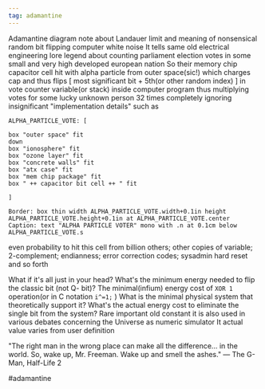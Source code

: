 ```yaml
---
tag: adamantine
---
```

Adamantine diagram note about Landauer limit and meaning of nonsensical random bit flipping 
computer white noise It tells same old electrical engineering lore legend about counting 
parliament election votes in some small and very high developed european nation
So their memory chip capacitor cell hit with alpha particle from outer space(sic!) which charges 
cap and thus flips [ most significant bit + 5th(or other random index) ] in vote counter variable(or 
stack) inside computer program thus multiplying votes for some lucky unknown person 32 times
completely ignoring insignificant "implementation details" such as
```pikchr
ALPHA_PARTICLE_VOTE: [

box "outer space" fit
down
box "ionosphere" fit
box "ozone layer" fit
box "concrete walls" fit
box "atx case" fit
box "mem chip package" fit
box " ++ capacitor bit cell ++ " fit

]

Border: box thin width ALPHA_PARTICLE_VOTE.width+0.1in height ALPHA_PARTICLE_VOTE.height+0.1in at ALPHA_PARTICLE_VOTE.center
Caption: text "ALPHA PARTICLE VOTER" mono with .n at 0.1cm below ALPHA_PARTICLE_VOTE.s
```
even probability to hit this cell from billion others; other copies of variable; 2-complement;
endianness;  error correction codes; sysadmin hard reset and so forth

What if it's all just in your head? What's the minimum energy needed to flip the classic bit (not Q-
bit)? The minimal(infium) energy cost of `XOR 1` operation(or in C notation `i^=1;` ) What is the 
minimal physical system that theoretically support it? What's the actual energy cost to eliminate 
the single bit from the system? Rare important old constant it is also used in various debates 
concerning the Universe as numeric simulator It actual value varies from user definition

"The right man in the wrong place can make all the difference... in the world.
So, wake up, Mr. Freeman. Wake up and smell the ashes." 
— The G-Man, Half-Life 2

#adamantine
